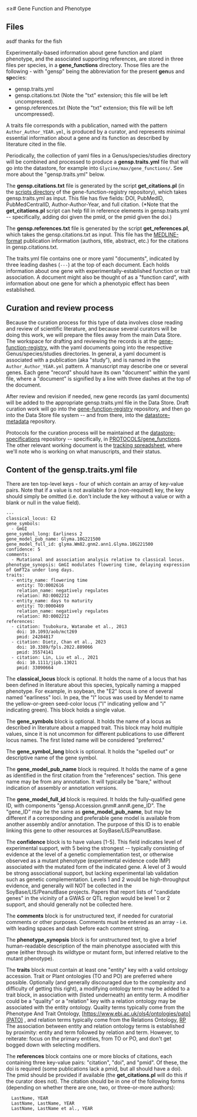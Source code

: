 ≤≥# Gene Function and Phenotype

## Files
asdf
thanks for the fish

Experimentally-based information about gene function and plant phenotype, and the associated supporting references, are stored in three files per species, in a **gene_functions** directory.
Those files are the following - with "gensp" being the abbreviation for the present **gen**us and **sp**ecies:
- gensp.traits.yml
- gensp.citations.txt   (Note the "txt" extension; this file will be left uncompressed).
- gensp.references.txt  (Note the "txt" extension; this file will be left uncompressed).

A traits file corresponds with a publication, named with the pattern `Author_Author_YEAR.yml`, is produced by a curator, and represents minimal essential information about a gene and its function as described by literature cited in the file.

Periodically, the collection of yaml files in a Genus/species/studies directory will be combined and processed to produce a **gensp.traits.yml** file that will go into the datastore, for example into `Glycine/max/gene_functions/`. See more about the "gensp.traits.yml" below.

The **gensp.citations.txt** file is generated by the script **get_citations.pl** (in the [scripts directory](https://github.com/legumeinfo/gene-function-registry/tree/main/scripts) of the gene-function-registry repository), which takes gensp.traits.yml as input. This file has five fields: DOI, PubMedID, PubMedCentralID, Author-Author-Year, and full citation. (\*Note that the **get_citations.pl** script can help fill in reference elements in gensp.traits.yml -- specifically, adding doi given the pmid, or the pmid given the doi.)

The **gensp.references.txt** file is generated by the script **get_references.pl**, which takes the gensp.citations.txt as input. This file has the [MEDLINE-format](https://www.nlm.nih.gov/bsd/mms/medlineelements.html) publication information (authors, title, abstract, etc.) for the citations in gensp.citations.txt.

The traits.yml file contains one or more yaml "documents", indicated by three leading dashes (`---`) at the top of each document. Each holds information about one gene with experimentally-established function or trait association. A document might also be thought of as a "function card", with information about one gene for which a phenotypic effect has been established. 

## Curation and review process
Because the curation process for this type of data involves close reading and review of scientific literature, and because several curators will be doing this work, we will prepare the files away from the main Data Store. The workspace for drafting and reviewing the records is at the [gene-function-registry](https://github.com/legumeinfo/gene-function-registry), with the yaml documents going into the respective Genus/species/studies directories. In general, a yaml document is associated with a publication (aka "study"), and is named in the `Author_Author_YEAR.yml` pattern. A manuscript may describe one or several genes. Each gene "record" should have its own "document" within the yaml file, where a "document" is signified by a line with three dashes at the top of the document.

After review and revision if needed, new gene records (as yaml documents) will be added to the appropriate gensp.traits.yml file in the Data Store. Draft curation work will go into the [gene-function-registry](https://github.com/legumeinfo/gene-function-registry) repository, and then go into the Data Store file system -- and from there, into the [datastore-metadata](https://github.com/legumeinfo/datastore-metadata) repository.

Protocols for the curation process will be maintained at the [datastore-specifications](https://github.com/legumeinfo/datastore-specifications) repository -- specifically, in [PROTOCOLS/gene_functions](https://github.com/legumeinfo/datastore-specifications/tree/main/PROTOCOLS/gene_functions). The other relevant working document is the [tracking spreadsheet](https://docs.google.com/spreadsheets/d/1hjBq1RSRtmjMVbzEEuKSQ1ArI8ydmVFBBkiA9ymWDrg/edit?gid=1914121906#gid=1914121906), where we'll note who is working on what manuscripts, and their status. 

## Content of the **gensp.traits.yml** file
There are ten top-level keys - four of which contain an array of key-value pairs. Note that if a value is not available for a (non-required) key, the key should simply be omitted (i.e. don't include the key without a value or with a blank or null in the value field).

```
---
classical_locus: E2
gene_symbols:
  - GmGI
gene_symbol_long: Earliness 2
gene_model_pub_name: Glyma.10G221500
gene_model_full_id: glyma.Wm82.gnm2.ann1.Glyma.10G221500
confidence: 5
comments: 
  - Mutational and association analysis relative to classical locus.
phenotype_synopsis: GmGI modulates flowering time, delaying expression of GmFT2a under long days.
traits:
  - entity_name: flowering time
    entity: TO:0002616
    relation_name: negatively regulates
    relation: RO:0002212
  - entity_name: days to maturity
    entity: TO:0000469
    relation_name: negatively regulates
    relation: RO:0002212
references:
  - citation: Tsubokura, Watanabe et al., 2013
    doi: 10.1093/aob/mct269
    pmid: 24284817
  - citation: Dietz, Chan et al., 2023
    doi: 10.3389/fpls.2022.889066
    pmid: 35574141
  - citation: Lin, Liu et al., 2021
    doi: 10.1111/jipb.13021
    pmid: 33090664
```

The **classical_locus** block is optional. It holds the name of a locus that has been defined in literature about this species, typically naming a mapped phenotype. For example, in soybean, the "E2" locus is one of several named "earliness" loci. In pea, the "I" locus was used by Mendel to name the yellow-or-green seed-color locus ("I" indicating  yellow and "i" indicating green). This block holds a single value.

The **gene_symbols** block is optional. It holds the name of a locus as described in literature about a mapped trait. This block may hold multiple values, since it is not uncommon for different publications to use different locus names. The first listed name will be considered "preferred."

The **gene_symbol_long** block is optional. It holds the "spelled out" or descriptive name of the gene symbol.

The **gene_model_pub_name** block is required. It holds the name of a gene as identified in the first citation from the "references" section. This gene name may be from any annotation. It will typically be "bare," without indication of assembly or annotation versions.

The **gene_model_full_id** block is required. It holds the fully-qualified gene ID, with components "gensp.Accession.gnm#.ann#.gene_ID". The "gene_ID" may be the same as **gene_model_pub_name**, but may be different if a corresponding and preferable gene model is available from another assembly and/or annotation. The purpose of this ID is to enable linking this gene to other resources at SoyBase/LIS/PeanutBase.

The **confidence** block is to have values [1-5]. This field indicates level of experimental support, with 5 being the strongest -- typically consisting of evidence at the level of a genetic complementation test, or otherwise observed as a mutant phenotype (experimental evidence code IMP) associated with the mutated form of the indicated gene. A level of 3 would be strong associational support, but lacking experimental lab validation such as genetic complementation. Levels 1 and 2 would be high-throughput evidence, and generally will NOT be collected in the SoyBase/LIS/PeanutBase projects. Papers that report lists of "candidate genes" in the vicinity of a GWAS or QTL region would be level 1 or 2 support, and should generally not be collected here.

The **comments** block is for unstructured text, if needed for curatorial comments or other purposes. Comments must be entered as an array - i.e. with leading spaces and dash before each comment string.

The **phenotype_synopsis** block is for unstructured text, to give a brief human-readable description of the main phenotype associated with this gene (either through its wildtype or mutant form, but inferred relative to the mutant phenotype).

The **traits** block must contain at least one "entity" key with a valid ontology accession. Trait or Plant ontologies (TO and PO) are preferred where possible. Optionally (and generally discouraged due to the complexity and difficulty of getting this right), a modifying ontology term may be added to a trait block, in association with (listed underneath) an entity term. A modifier could be a "quality" or a "relation" key with a relation ontology may be associated with the entity ontology. Quality terms typically come from the Phenotype And Trait Ontology, [https://www.ebi.ac.uk/ols4/ontologies/pato](PATO) , and relation terms typically come from the Relations Ontology, [RP](https://www.ebi.ac.uk/ols4/ontologies/ro) The association between entity and relation ontology terms is established by proximity: entity and term followed by relation and term. However, to reiterate: focus on the primary entities, from TO or PO, and don't get bogged down with selecting modifiers.

The **references** block contains one or more blocks of citations, each containing three key-value pairs: "citation", "doi", and "pmid". Of these, the doi is required (some publications lack a pmid, but all should have a doi). The pmid should be provided if available (the **get_citations.pl** will do this if the curator does not). The citation should be in one of the following forms (depending on whether there are one, two, or three-or-more authors):  
```
  LastName, YEAR
  LastName, LastName, YEAR
  LastName, LastName et al., YEAR
```


